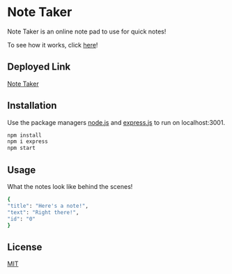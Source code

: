 # Note Taker

Note Taker is an online note pad to use for quick notes!

To see how it works, click [here](https://drive.google.com/file/d/1I9BbKgKIgOvQ5xN7fIamAC60ApSl7fvW/view?usp=sharing)!

## Deployed Link

[Note Taker](https://polar-atoll-86261.herokuapp.com/)

## Installation

Use the package managers [node.js](https://nodejs.org/en/) and [express.js](https://expressjs.com/) to run on localhost:3001.

```bash
npm install
npm i express
npm start
```

## Usage

What the notes look like behind the scenes!

```bash
{
"title": "Here's a note!",
"text": "Right there!",
"id": "0"
}
```

## License

[MIT](https://choosealicense.com/licenses/mit/)
